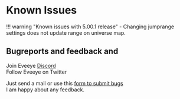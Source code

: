 # Known Issues

!!! warning "Known issues with 5.00.1 release"
    - Changing jumprange settings does not update range on universe map.
    

## Bugreports and feedback and

Join Eveeye <a href="https://discord.gg/m3Bm2Rjuk7">Discord</a><br>
Follow Eveeye on <a href="twitter://user?screen_name=eveeyemaps" style="text-decoration:none;pointer-events:all"><span class="help_links">Twitter</span></a><br>
<!-- Join Eveeye on <a href="slack://channel?team=T03CDJ6FV&id=C49UXSC73" style="text-decoration:none;pointer-events:all"><span class="help_links">Tweetfleet Slack</span></a><br>-->
Just <a href="mailto:risingson@eveeye.com" style="text-decoration:none;pointer-events:all"><span class="help_links">send a mail</span></a>  or use this [form to submit bugs](https://feedback.userreport.com/7ab42bbb-8bf8-4955-9573-c0b1213b1ba7/#submit/bug) <br>
I am happy about any feedback.
<!--stackedit_data:
eyJoaXN0b3J5IjpbMzY3NzEyMDc3XX0=
-->